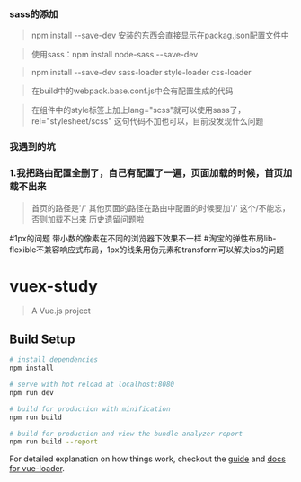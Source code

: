 ### sass的添加

 >npm install --save-dev 安装的东西会直接显示在packag.json配置文件中

 >使用sass：npm install node-sass --save-dev

 >npm install --save-dev sass-loader style-loader css-loader

 > 在build中的webpack.base.conf.js中会有配置生成的代码

 > 在组件中的style标签上加上lang="scss"就可以使用sass了，rel="stylesheet/scss" 这句代码不加也可以，目前没发现什么问题

###  我遇到的坑
 
### 1.我把路由配置全删了，自己有配置了一遍，页面加载的时候，首页加载不出来
>首页的路径是'/' 其他页面的路径在路由中配置的时候要加'/' 这个/不能忘，否则加载不出来
>历史遗留问题啦

#1px的问题   带小数的像素在不同的浏览器下效果不一样
#淘宝的弹性布局lib-flexible不兼容响应式布局，1px的线条用伪元素和transform可以解决ios的问题

# vuex-study

> A Vue.js project

## Build Setup

``` bash
# install dependencies
npm install

# serve with hot reload at localhost:8080
npm run dev

# build for production with minification
npm run build

# build for production and view the bundle analyzer report
npm run build --report
```

For detailed explanation on how things work, checkout the [guide](http://vuejs-templates.github.io/webpack/) and [docs for vue-loader](http://vuejs.github.io/vue-loader).
